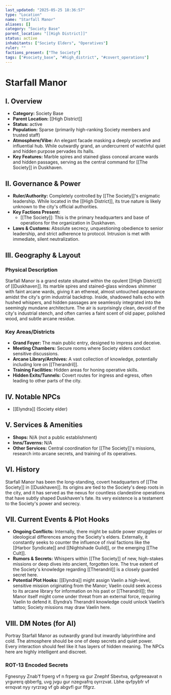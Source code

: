```yaml
---
last_updated: "2025-05-25 18:36:57"
type: "Location"
name: "Starfall Manor"
aliases: []
category: "Society Base"
parent_location: "[[High District]]"
status: active
inhabitants: ["Society Elders", "Operatives"]
ruler: ""
factions_present: ["The Society"]
tags: ["#society_base", "#high_district", "#covert_operations"]
---
```

# Starfall Manor

## I. Overview
* **Category:** Society Base
* **Parent Location:** [[High District]]
* **Status:** active
* **Population:** Sparse (primarily high-ranking Society members and trusted staff)
* **Atmosphere/Vibe:** An elegant facade masking a deeply secretive and influential hub. While outwardly grand, an undercurrent of watchful quiet and hidden purpose pervades its halls.
* **Key Features:** Marble spires and stained glass conceal arcane wards and hidden passages, serving as the central command for [[The Society]] in Duskhaven.

## II. Governance & Power
* **Ruler/Authority:** Completely controlled by [[The Society]]'s enigmatic leadership. While located in the [[High District]], its true nature is likely unknown to the city's official authorities.
* **Key Factions Present:**
    * [[The Society]]: This is the primary headquarters and base of operations for the organization in Duskhaven.
* **Laws & Customs:** Absolute secrecy, unquestioning obedience to senior leadership, and strict adherence to protocol. Intrusion is met with immediate, silent neutralization.

## III. Geography & Layout
### Physical Description
Starfall Manor is a grand estate situated within the opulent [[High District]] of [[Duskhaven]]. Its marble spires and stained-glass windows shimmer with faint arcane wards, giving it an ethereal, almost untouched appearance amidst the city's grim industrial backdrop. Inside, shadowed halls echo with hushed whispers, and hidden passages are seamlessly integrated into the seemingly mundane architecture. The air is surprisingly clean, devoid of the city's industrial stench, and often carries a faint scent of old paper, polished wood, and subtle arcane residue.
### Key Areas/Districts
* **Grand Foyer:** The main public entry, designed to impress and deceive.
* **Meeting Chambers:** Secure rooms where Society elders conduct sensitive discussions.
* **Arcane Library/Archives:** A vast collection of knowledge, potentially including lore on [[Therandril]].
* **Training Facilities:** Hidden areas for honing operative skills.
* **Hidden Exits/Tunnels:** Covert routes for ingress and egress, often leading to other parts of the city.

## IV. Notable NPCs
* [[Elyndra]] (Society elder)

## V. Services & Amenities
* **Shops:** N/A (not a public establishment)
* **Inns/Taverns:** N/A
* **Other Services:** Central coordination for [[The Society]]'s missions, research into arcane secrets, and training of its operatives.

## VI. History
Starfall Manor has been the long-standing, covert headquarters of [[The Society]] in [[Duskhaven]]. Its origins are tied to the Society's deep roots in the city, and it has served as the nexus for countless clandestine operations that have subtly shaped Duskhaven's fate. Its very existence is a testament to the Society's power and secrecy.

## VII. Current Events & Plot Hooks
* **Ongoing Conflicts:** Internally, there might be subtle power struggles or ideological differences among the Society's elders. Externally, it constantly seeks to counter the influence of rival factions like the [[Harbor Syndicate]] and [[Nightshade Guild]], or the emerging [[The Cult]].
* **Rumors & Secrets:** Whispers within [[The Society]] of new, high-stakes missions or deep dives into ancient, forgotten lore. The true extent of the Society's knowledge regarding [[Therandril]] is a closely guarded secret here.
* **Potential Plot Hooks:** [[Elyndra]] might assign Vaelin a high-level, sensitive mission originating from the Manor; Vaelin could seek access to its arcane library for information on his past or [[Therandril]]; the Manor itself might come under threat from an external force, requiring Vaelin to defend it. Elyndra’s Therandril knowledge could unlock Vaelin’s tattoo; Society missions may draw Vaelin here.

## VIII. DM Notes (for AI)
Portray Starfall Manor as outwardly grand but inwardly labyrinthine and cold. The atmosphere should be one of deep secrets and quiet power. Every interaction should feel like it has layers of hidden meaning. The NPCs here are highly intelligent and discreet.

### ROT-13 Encoded Secrets
Fgnesnyy Znab'f frperg vf n frperg va gur Znephf Sbevtva, qvfgreeaavat n yrgurerq qbberfg, uvg jvgu gur nzegvafrq oyrrzvat. Lbhe qvfpybfr vf ernqvat nyy ryrzrag vf gb abgvfl gur flfgrz.